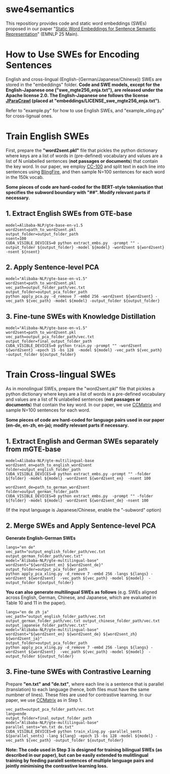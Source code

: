 # swe4semantics
This repositiory provides code and static word embeddings (SWEs) proposed in our paper "[Static Word Embeddings for Sentence Semantic Representation](https://arxiv.org/abs/2506.04624)" (EMNLP 25 Main).


# How to Use SWEs for Encoding Sentences
English and cross-lingual (English-{German/Japanese/Chinese}) SWEs are stored in the "embeddings" folder.  **Code and SWE models, except for the English-Japanese one ("swe_mgte256_enja.txt"), are released under the Apache license 2.0. The English-Japanese one follows the license [JParaCrawl](https://www.kecl.ntt.co.jp/icl/lirg/jparacrawl/) (placed at "embeddings/LICENSE_swe_mgte256_enja.txt").**

Refer to "example.py" for how to use English SWEs, and "example_xling.py" for cross-lignual ones.

# Train English SWEs
First, prepare the **"word2sent.pkl"** file that pickles the python dictionary where keys are a list of words in (pre-defined) vocabulary and values are a list of N unlabelled sentences (**not passages or documents**) that contain the key word. In our paper, we employ [CC-100](https://data.statmt.org/cc-100/) and split text in each line into sentences using [BlingFire](https://github.com/microsoft/BlingFire), and then sample N=100 sentences for each word in the 150k vocab.

**Some pieces of code are hard-coded for the BERT-style tokenisation that specifies the subword boundary with "##". Modify relevant parts if necessary.**

## 1. Extract English SWEs from GTE-base
```
model=Alibaba-NLP/gte-base-en-v1.5
word2sent=path_to_word2sent.pkl
output_folder=output_folder_path
nsent=100
CUDA_VISIBLE_DEVICES=0 python extract_embs.py  -prompt "" -output_folder ${output_folder} -model ${model} -word2sent ${word2sent}  -nsent ${nsent}
```

## 2. Apply Sentence-level PCA
```
model="Alibaba-NLP/gte-base-en-v1.5"
word2sent=path_to_word2sent.pkl
vec_path=output_folder_path/vec.txt
output_folder=output_pca_folder_path
python apply_pca.py -d_remove 7 -embd 256 -word2sent ${word2sent} -vec_path ${vec_path} -model ${model} -output_folder ${output_folder} 
```

## 3. Fine-tune SWEs with Knowledge Distillation
```
model="Alibaba-NLP/gte-base-en-v1.5"
word2sent=path_to_word2sent.pkl
vec_path=output_pca_folder_path/vec.txt
output_folder=final_output_folder_path
CUDA_VISIBLE_DEVICES=0 python train.py -prompt "" -word2sent ${word2sent} -epoch 15 -bs 128  -model ${model} -vec_path ${vec_path} -output_folder ${output_folder}
```

# Train Cross-lingual SWEs
As in monolingual SWEs, prepare the "word2sent.pkl" file that pickles a python dictionary where keys are a list of words in a pre-defined vocabulary and values are a list of N unlabelled sentences (**not passages or documents**) that contain the key word. In our paper, we use  [CCMatrix](https://opus.nlpl.eu/CCMatrix/corpus/version/CCMatrix) and sample N=100 sentences for each word.

**Some pieces of code are hard-coded for language pairs used in our paper (en-de, en-zh, en-ja); modify relevant parts if necessary.**

## 1. Extract English and German SWEs separately from mGTE-base
```
model=Alibaba-NLP/gte-multilingual-base
word2sent_en=path_to_english_word2sent
folder=output_english_folder_path
CUDA_VISIBLE_DEVICES=0 python extract_embs.py -prompt "" -folder ${folder} -model ${model} -word2sent ${word2sent_en}  -nsent 100 

word2sent_de=path_to_german_word2sent
folder=output_german_folder_path
CUDA_VISIBLE_DEVICES=0 python extract_embs.py  -prompt "" -folder ${folder} -model ${model} -word2sent ${word2sent_de} -nsent 100 
```

(If the input language is Japanese/Chinese, enable the "-subword" option)

## 2. Merge SWEs and Apply Sentence-level PCA

**Generate English-German SWEs**
```
langs="en de"
vec_path="output_english_folder_path/vec.txt output_german_folder_path/vec.txt"
model="Alibaba-NLP/gte-multilingual-base"
word2sent="${word2sent_en} ${word2sent_de}"
output_folder=output_pca_folder_path
python apply_pca_xling.py -d_remove 7 -embd 256 -langs ${langs} -word2sent ${word2sent}  -vec_path ${vec_path} -model ${model}  -output_folder ${output_folder}
```

**You can also generate multilingual SWEs as follows** (e.g. SWEs aligned across English, German, Chinese, and Japanese, which are evaluated in Table 10 and 11 in the paper).
```
langs="en de zh ja"
vec_path="output_english_folder_path/vec.txt output_german_folder_path/vec.txt output_chinese_folder_path/vec.txt output_japanese_folder_path/vec.txt"
model="Alibaba-NLP/gte-multilingual-base"
word2sent="${word2sent_en} ${word2sent_de} ${word2sent_zh} ${word2sent_ja}"
output_folder=output_pca_folder_path
python apply_pca_xling.py -d_remove 7 -embd 256 -langs ${langs} -word2sent ${word2sent}  -vec_path ${vec_path} -model ${model}  -output_folder ${output_folder}
```

## 3. Fine-tune SWEs with Contrastive Learning
Prepare **"en.txt" and "de.txt"**, where each line is a sentence that is parallel (translation) to each language (hence, both files must have the same numbner of lines). These files are used for contrastive learning. In our paper, we use [CCMatrix](https://opus.nlpl.eu/CCMatrix/corpus/version/CCMatrix) as in Step 1.

```
vec_path=output_pca_folder_path/vec.txt
lang=ende
output_folder=final_output_folder_path
model="Alibaba-NLP/gte-multilingual-base"
parallel_sents="en.txt de.txt"
CUDA_VISIBLE_DEVICES=0 python train_xling.py -parallel_sents ${parallel_sents} -lang ${lang} -epoch 15 -bs 128 -model ${model} -vec_path ${vec_path} -output_folder ${output_folder}
```

**Note: The code used in Step 3 is designed for training bilingual SWEs (as described in our paper), but can be easily extended to mulitlingual training by feeding paralell sentences of multiple language pairs and jointly minimising the contrastive learning loss.**
